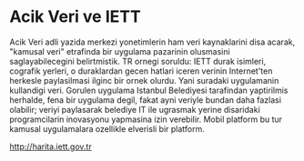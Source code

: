 # Acik Veri ve IETT

Acik Veri adli yazida merkezi yonetimlerin ham veri kaynaklarini disa acarak, "kamusal veri" etrafinda bir uygulama pazarinin olusmasini saglayabilecegini belirtmistik. TR ornegi soruldu: IETT durak isimleri, cografik yerleri, o duraklardan gecen hatlari iceren verinin Internet'ten herkesle paylasilmasi ilginc bir ornek olurdu. Yani suradaki uygulamanin kullandigi veri. Gorulen uygulama Istanbul Belediyesi tarafindan yaptirilmis herhalde, fena bir uygulama degil, fakat ayni veriyle bundan daha fazlasi olabilir; veriyi paylasarak belediye IT ile ugrasmak yerine disaridaki programcilarin inovasyonu yapmasina izin verebilir. Mobil platform bu tur kamusal uygulamalara ozellikle elverisli bir platform.

http://harita.iett.gov.tr




